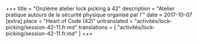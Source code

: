 +++
title = "Onzième atelier lock picking à 42"
description = "Atelier pratique autours de la sécurité physique organisé par l'"
date = 2017-10-07
[extra]
place = "Heart of Code (42)"
untranslated = "activités/lock-picking/session-42-11.fr.md"
translations = [
    "activités/lock-picking/session-42-11.fr.md"
]
+++
